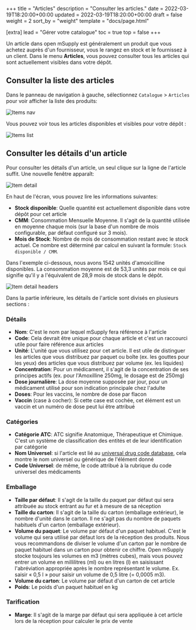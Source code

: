 +++
title = "Articles"
description = "Consulter les articles."
date = 2022-03-19T18:20:00+00:00
updated = 2022-03-19T18:20:00+00:00
draft = false
weight = 2
sort_by = "weight"
template = "docs/page.html"

[extra]
lead = "Gérer votre catalogue"
toc = true
top = false
+++

Un article dans open mSupply est généralement un produit que vous achetez auprès d'un fournisseur, vous le rangez en stock et le fournissez à un client.
Dans le menu **Articles**, vous pouvez consulter tous les articles qui sont actuellement visibles dans votre dépôt. 

## Consulter la liste des articles

Dans le panneau de navigation à gauche, sélectionnez `Catalogue` > `Articles` pour voir afficher la liste des produits: 

![Items nav](/docs/catalogue/images/cat_gotoitems.png)

Vous pouvez voir tous les articles disponibles et visibles pour votre dépôt :

![Items list](/docs/catalogue/images/cat_itemslist.png)

## Consulter les détails d'un article 

Pour consulter les détails d'un article, un seul clique sur la ligne de l'article suffit. Une nouvelle fenêtre apparaît: 

![Item detail](/docs/catalogue/images/cat_itemdetail.png)

En haut de l'écran, vous pouvez lire les informations suivantes:
* **Stock disponible**: Quelle quantité est actuellement disponible dans votre dépôt pour cet article
* **CMM**: Consommation Mensuelle Moyenne. Il s'agit de la quantité utilisée en moyenne chaque mois (sur la base d'un nombre de mois configurable, par défaut configuré sur 3 mois).
* **Mois de Stock**: Nombre de mois de consommation restant avec le stock actuel. Ce nombre est déterminé par calcul en suivant la formule: `Stock disponible / CMM`.

<div class="imagetitle">
Dans l'exemple ci-dessous, nous avons 1542 unités d'amoxicilline disponibles. La consommation moyenne est de 53,3 unités par mois ce qui signifie qu'il y a l'équivalent de 28,9 mois de stock dans le dépôt. 
</div>

![Item detail headers](/docs/catalogue/images/cat_itemdetailsheaders.png)

Dans la partie inférieure, les détails de l'article sont divisés en plusieurs sections :

### Détails

* **Nom**: C'est le nom par lequel mSupply fera référence à l'article
* **Code**: Cela devrait être unique pour chaque article et c'est un raccourci utile pour faire référence aux articles
* **Unité**: L'unité que vous utilisez pour cet article. Il est utile de distinguer les articles que vous distribuez par paquet ou boîte (ex. les gouttes pour les yeux) des articles que vous distribuez par volume (ex. les liquides)
* **Concentration**: Pour un médicament, il s'agit de la concentration de ses principes actifs (ex. pour l'Amoxilline 250mg, le dosage est de 250mg)
* **Dose journalière**: La dose moyenne supposée par jour, pour un médicament utilisé pour son indication principale chez l'adulte
* **Doses**: Pour les vaccins, le nombre de dose par flacon
* **Vaccin** (case à cocher): Si cette case est cochée, cet élément est un vaccin et un numéro de dose peut lui être attribué

### Catégories

* **Catégorie ATC**: ATC signifie Anatomique, Thérapeutique et Chimique. C'est un système de classification des entités et de leur identification par catégorie
* **Nom Universel**: si l'article est lié au [universal drug code database](https://codes.msupply.foundation/), cela montre le nom universel ou générique de l'élément donné
* **Code Universel**: de même, le code attribué à la rubrique du code universel des médicaments

### Emballage

* **Taille par défaut**: Il s'agit de la taille du paquet par défaut qui sera attribuée au stock entrant au fur et à mesure de sa réception
* **Taille du carton**: Il s'agit de la taille du carton (emballage extérieur), le nombre d'unité dans le carton. Il ne s'agit pas du nombre de paquets habituels d'un carton (emballage extérieur).
* **Volume du paquet**: Le volume par défaut d'un paquet habituel. C'est le volume qui sera utilisé par défaut lors de la réception des produits. Nous vous recommandons de diviser le volume d'un carton par le nombre de paquet habituel dans un carton pour obtenir ce chiffre. Open mSupply stocke toujours les volumes en m3 (mètres cubes), mais vous pouvez entrer un volume en millilitres (ml) ou en litres (l) en saisissant l'abréviation appropriée après le nombre représentant le volume. Ex. saisir « 0,5 l » pour saisir un volume de 0,5 litre (= 0,0005 m3).
* **Volume du carton**: Le volume par défaut d'un carton de cet article
* **Poids**: Le poids d'un paquet habituel en kg

### Tarification

* **Marge**: Il s'agit de la marge par défaut qui sera appliquée à cet article lors de la réception pour calculer le prix de vente